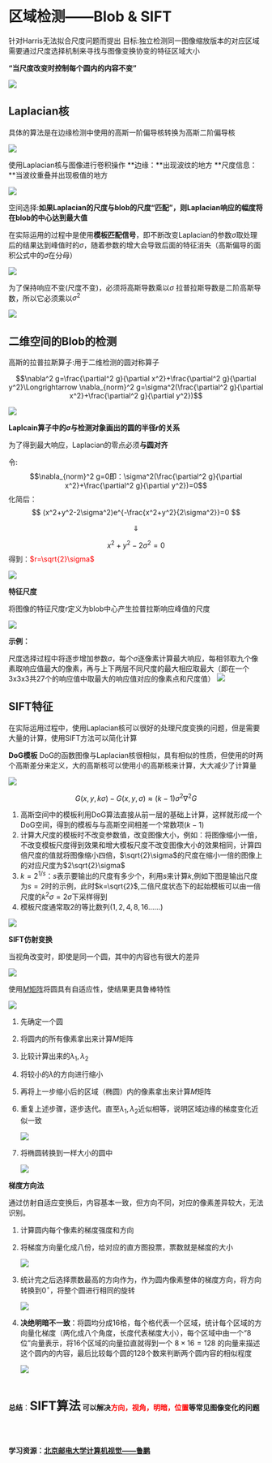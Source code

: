 # 区域检测——Blob & SIFT


针对Harris无法拟合尺度问题而提出
目标:独立检测同一图像缩放版本的对应区域
需要通过尺度选择机制来寻找与图像变换协变的特征区域大小

**“当尺度改变时控制每个圆内的内容不变”**

![](https://img-blog.csdnimg.cn/20200721145623774.png " ")

## Laplacian核

具体的算法是在边缘检测中使用的高斯一阶偏导核转换为高斯二阶偏导核

![](https://img-blog.csdnimg.cn/20200721150547677.png " ")

使用Laplacian核与图像进行卷积操作
**边缘：**出现波纹的地方
**尺度信息：**当波纹重叠并出现极值的地方

![](https://img-blog.csdnimg.cn/20200721151228568.png " ")

空间选择:**如果Laplacian的尺度与blob的尺度“匹配”，则Laplacian响应的幅度将在blob的中心达到最大值**

在实际运用的过程中是使用**模板匹配信号**，即不断改变Laplacian的参数$\sigma$取处理后的结果达到峰值时的$\sigma$，随着参数的增大会导致后面的特征消失（高斯偏导的面积公式中的$\sigma$在分母）

![](https://img-blog.csdnimg.cn/20200721152642323.png " ")

为了保持响应不变(尺度不变)，必须将高斯导数乘以$\sigma$
拉普拉斯导数是二阶高斯导数，所以它必须乘以$\sigma^2$

![](https://img-blog.csdnimg.cn/20200721153839169.png " ")

## 二维空间的Blob的检测

高斯的拉普拉斯算子:用于二维检测的圆对称算子

$$\nabla^2 g=\frac{\partial^2 g}{\partial x^2}+\frac{\partial^2 g}{\partial y^2}\Longrightarrow \nabla_{norm}^2 g=\sigma^2(\frac{\partial^2 g}{\partial x^2}+\frac{\partial^2 g}{\partial y^2})$$

![](https://img-blog.csdnimg.cn/20200721154210200.png " ")

**Laplcain算子中的$\sigma$与检测对象画出的圆的半径$r$的关系**

为了得到最大响应，Laplacian的零点必须**与圆对齐**

令:$$\nabla_{norm}^2 g=0即：\sigma^2(\frac{\partial^2 g}{\partial x^2}+\frac{\partial^2 g}{\partial y^2})=0$$
化简后：
$$
(x^2+y^2-2\sigma^2)e^{-\frac{x^2+y^2}{2\sigma^2}}=0
$$

$$
\Downarrow
$$

$$
x^2+y^2-2\sigma^2=0
$$
得到：<font color=red>$r=\sqrt{2}\sigma$</font>

![](https://img-blog.csdnimg.cn/20200721155411683.png " ")

**特征尺度**

将图像的特征尺度r定义为blob中心产生拉普拉斯响应峰值的尺度

![](https://img-blog.csdnimg.cn/20200721162107675.png " ")

**示例：**

尺度选择过程中将逐步增加参数$\sigma$，每个$\sigma$逐像素计算最大响应，每相邻取九个像素取响应值最大的像素，再与上下两层不同尺度的最大相应取最大（即在一个3x3x3共27个的响应值中取最大的响应值对应的像素点和尺度值）
![](https://img-blog.csdnimg.cn/20200721164517641.png " ")

## SIFT特征

在实际运用过程中，使用Laplacian核可以很好的处理尺度变换的问题，但是需要大量的计算，使用SIFT方法可以简化计算

**DoG模板**
DoG的函数图像与Laplacian核很相似，具有相似的性质，但使用的时两个高斯差分来定义，大的高斯核可以使用小的高斯核来计算，大大减少了计算量

![](https://img-blog.csdnimg.cn/20200721170219616.png " ")


$$G(x,y,k\sigma)-G(x,y,\sigma)\approx(k-1)\sigma^2\nabla^2G$$


1. 高斯空间中的模板利用DoG算法直接从前一层的基础上计算，这样就形成一个DoG空间，得到的模板与与高斯空间相差一个常数项$(k-1)$
2. 计算大尺度的模板时不改变参数值，改变图像大小，例如：将图像缩小一倍，不改变模板尺度得到效果和增大模板尺度不改变图像大小的效果相同，计算四倍尺度的值就将图像缩小四倍，$\sqrt{2}\sigma$的尺度在缩小一倍的图像上的对应尺度为$2\sqrt{2}\sigma$
3. $k=2^{1/s}$：$s$表示要输出的尺度有多少个，利用$s$来计算$k$,例如下图是输出尺度为$s=2$时的示例，此时$k=\sqrt{2}$,二倍尺度状态下的起始模板可以由一倍尺度的$k^2\sigma=2\sigma$下采样得到 
4. 模板尺度通常取$2$的等比数列$(1,2,4,8,16……)$


![](https://img-blog.csdnimg.cn/20200721173645358.png " ")

**SIFT仿射变换**

当视角改变时，即使是同一个圆，其中的内容也有很大的差异

![](https://img-blog.csdnimg.cn/20200722120322624.png " ")

使用[$M$矩阵](https://blog.aimoon.top/2020/07/localfeature/#%E7%9F%A9%E9%98%B5m)将圆具有自适应性，使结果更具鲁棒特性

![](https://img-blog.csdnimg.cn/20200722121115726.png " ")

1. 先确定一个圆
2. 将圆内的所有像素拿出来计算$M$矩阵
3. 比较计算出来的$\lambda_1,\lambda_2$
4. 将较小的$\lambda$的方向进行缩小
5. 再将上一步缩小后的区域（椭圆）内的像素拿出来计算$M$矩阵
6. 重复上述步骤，逐步迭代。直至$\lambda_1,\lambda_2$近似相等，说明区域边缘的梯度变化近似一致

	![](https://img-blog.csdnimg.cn/20200722123152560.png " ")

7. 将椭圆转换到一样大小的圆中

	![](https://img-blog.csdnimg.cn/20200722124752269.png " ")

**梯度方向法**

通过仿射自适应变换后，内容基本一致，但方向不同，对应的像素差异较大，无法识别。

1. 计算圆内每个像素的梯度强度和方向
2. 将梯度方向量化成八份，给对应的直方图投票，票数就是梯度的大小

	![](https://img-blog.csdnimg.cn/20200722125348388.png " ")

3. 统计完之后选择票数最高的方向作为，作为圆内像素整体的梯度方向，将方向转换到$0^\circ$，将整个圆进行相同的旋转


	![](https://img-blog.csdnimg.cn/20200722130018559.png " ")
	
4. **决绝明暗不一致**：将圆均分成16格，每个格代表一个区域，统计每个区域的方向量化梯度（两化成八个角度，长度代表梯度大小），每个区域中由一个“8位”向量表示，将16个区域的向量拉直就得到一个 $8\times16=128$ 的向量来描述这个圆内的内容，最后比较每个圆的128个数来判断两个圆内容的相似程度

	![](https://img-blog.csdnimg.cn/20200722132214374.png " ")

<br>

**总结**：**<font size=5>SIFT算法</font> 可以解决<font color=red>方向，视角，明暗，位置</font>等常见图像变化的问题**

<br>
<br>

**学习资源：[北京邮电大学计算机视觉——鲁鹏](https://www.bilibili.com/video/BV1nz4y197Qv)**



